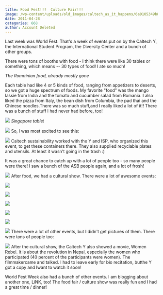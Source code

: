 ```yaml
---
title: Food Fest!!!  Culture Fair!!!
image: /wp-content/uploads/old_images/caltech_as_it_happens/6a0105349b8251970b014e881d705a970d.jpg
date: 2011-04-28
categories: 668
author: Account Deleted
---
```



Last week was World Fest. That's a week of events put on by the Caltech Y, the International Student Program, the Diversity Center and a bunch of other groups.

There were tons of booths with food - I think there were like 30 tables or something, which means -- 30 types of food! I ate so much!

*The Romainian food, already mostly gone*

Each table had like 4 or 5 kinds of food, ranging from appetizers to deserts, so we got a huge spectrum of foods. My favorite "food" was the mango lassie from India and the tomato and cucumber salad from Romania. I also liked the pizza from Italy, the bean dish from Columbia, the pad thai and the Chinese noodles.There was so much stuff,and I really liked a lot of it!! There was a bunch of stuff I had never had before, too!

![](/old_images/caltech_as_it_happens/6a0105349b8251970b01538e29e042970b.jpg)
*Singapore table!*

![](/old_images/caltech_as_it_happens/6a0105349b8251970b015431fcf0eb970c.jpg)
So, I was most excited to see this:

![](/old_images/caltech_as_it_happens/6a0105349b8251970b014e881d8175970d.jpg)
Caltech sustainability worked with the Y and ISP, who organized this event, to get these containers there. They also supplied recyclable plates and utensils. At least it wasn't going in the trash :)

It was a great chance to catch up with a lot of people too - so many people were there! I saw a bunch of the ASB people again, and a lot of frosh!

![](/old_images/caltech_as_it_happens/6a0105349b8251970b014e881d8782970d.jpg)
After food, we had a cultural show. There were a lot of awesome events:

![](/old_images/caltech_as_it_happens/6a0105349b8251970b014e881dad03970d.jpg)


![](/old_images/caltech_as_it_happens/6a0105349b8251970b01538e2a1140970b.jpg)


![](/old_images/caltech_as_it_happens/6a0105349b8251970b014e881daeca970d.jpg)


![](/old_images/caltech_as_it_happens/6a0105349b8251970b015431fd203c970c.jpg)


![](/old_images/caltech_as_it_happens/6a0105349b8251970b015431fd23e9970c.jpg)


![](/old_images/caltech_as_it_happens/6a0105349b8251970b014e881db911970d.jpg)
There were a lot of other events, but I didn't get pictures of them. There were tons of people too:

![](/old_images/caltech_as_it_happens/6a0105349b8251970b014e881dba5f970d.jpg)
After the cultural show, the Caltech Y also showed a movie, Women Rebel. It is about the revolution in Nepal, especially the women who participated (40 percent of the participants were women). The filmmakercame and talked. I had to leave early for bio recitation, butthe Y got a copy and Iwant to watch it soon!

World Fest Week also had a bunch of other events. I am blogging about another one, LiNK, too! The food fair / culture show was really fun and I had a great time / dinner!

